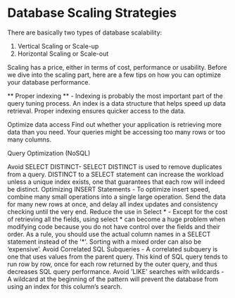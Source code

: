 # Database Scaling Strategies

There are basically two types of database scalability:

1. Vertical Scaling or Scale-up
2.  Horizontal Scaling or Scale-out

Scaling has a price, either in terms of cost, performance or usability. Before we dive into the scaling part, here are a few tips on how you can optimize your database performance.

** Proper indexing ** - Indexing is probably the most important part of the query tuning process. An index is a data structure that helps speed up data retrieval. Proper indexing ensures quicker access to the data.

Optimize data access Find out whether your application is retrieving more data than you need. Your queries might be accessing too many rows or too many columns.

Query Optimization (NoSQL)

Avoid SELECT DISTINCT- SELECT DISTINCT is used to remove duplicates from a query. DISTINCT to a SELECT statement can increase the workload unless a unique index exists, one that guarantees that each row will indeed be distinct.
Optimizing INSERT Statements - To optimize insert speed, combine many small operations into a single large operation. Send the data for many new rows at once, and delay all index updates and consistency checking until the very end.
Reduce the use in Select * - Except for the cost of retrieving all the fields, using select * can become a huge problem when modifying code because you do not have control over the fields and their order. As a rule, you should use the actual column names in a SELECT statement instead of the '*'.
Sorting with a mixed order can also be ‘expensive’.
Avoid Correlated SQL Subqueries - A correlated subquery is one that uses values from the parent query. This kind of SQL query tends to run row by row, once for each row returned by the outer query, and thus decreases SQL query performance.
Avoid 'LIKE' searches with wildcards - A wildcard at the beginning of the pattern will prevent the database from using an index for this column’s search.
